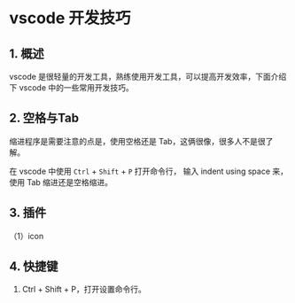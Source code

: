 # vscode 开发技巧

## 1. 概述

vscode 是很轻量的开发工具，熟练使用开发工具，可以提高开发效率，下面介绍下 vscode 中的一些常用开发技巧。

## 2. 空格与Tab

缩进程序是需要注意的点是，使用空格还是 Tab，这俩很像，很多人不是很了解。

在 vscode 中使用 `Ctrl` + `Shift` + `P` 打开命令行， 输入 indent using space 来，使用 Tab 缩进还是空格缩进。

## 3. 插件

（1）icon

## 4. 快捷键

1. Ctrl + Shift + P，打开设置命令行。

 
 <comment-comment/> 
 